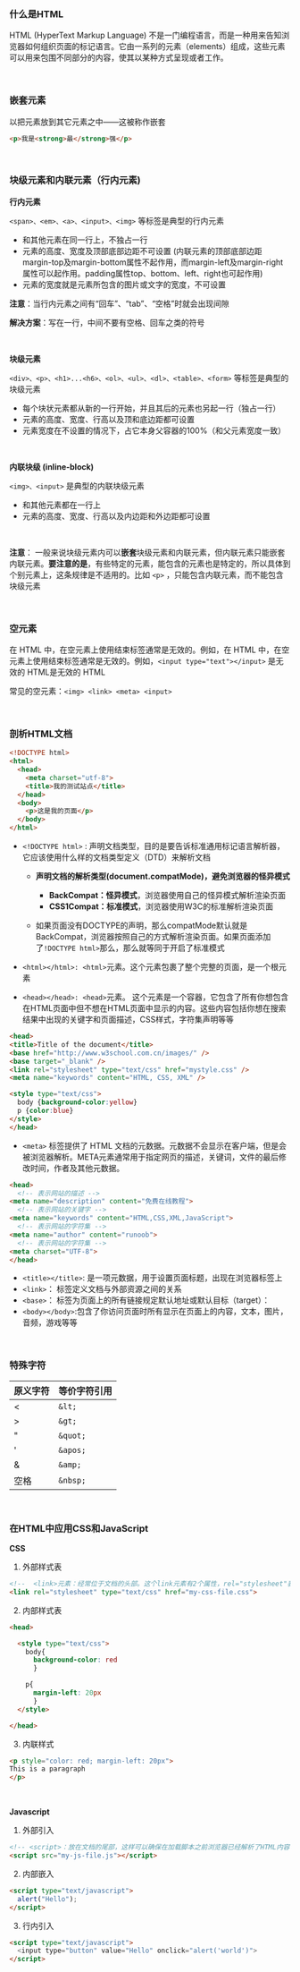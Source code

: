 ### 什么是HTML

HTML (HyperText Markup Language) 不是一门编程语言，而是一种用来告知浏览器如何组织页面的标记语言。它由一系列的元素（elements）组成，这些元素可以用来包围不同部分的内容，使其以某种方式呈现或者工作。

<br>

### 嵌套元素

以把元素放到其它元素之中——这被称作嵌套

```html
<p>我是<strong>最</strong>强</p>
 ```

<br>

### 块级元素和内联元素（行内元素)

**行内元素**

```<span>、<em>、<a>、<input>、<img>``` 等标签是典型的行内元素

- 和其他元素在同一行上，不独占一行
- 元素的高度、宽度及顶部底部边距不可设置 (内联元素的顶部底部边距margin-top及margin-bottom属性不起作用，而margin-left及margin-right属性可以起作用。padding属性top、bottom、left、right也可起作用)
- 元素的宽度就是元素所包含的图片或文字的宽度，不可设置

**注意**：当行内元素之间有“回车”、“tab”、“空格”时就会出现间隙

**解决方案**：写在一行，中间不要有空格、回车之类的符号

<br>

**块级元素**

```<div>、<p>、<h1>...<h6>、<ol>、<ul>、<dl>、<table>、<form>``` 等标签是典型的块级元素

- 每个块状元素都从新的一行开始，并且其后的元素也另起一行（独占一行）
- 元素的高度、宽度、行高以及顶和底边距都可设置
- 元素宽度在不设置的情况下，占它本身父容器的100%（和父元素宽度一致）

<br>

**内联块级 (inline-block)**

```<img>、<input>``` 是典型的内联块级元素

- 和其他元素都在一行上
- 元素的高度、宽度、行高以及内边距和外边距都可设置

<br>

**注意**： 一般来说块级元素内可以**嵌套**块级元素和内联元素，但内联元素只能嵌套内联元素。**要注意的是**，有些特定的元素，能包含的元素也是特定的，所以具体到个别元素上，这条规律是不适用的。比如 ```<p>``` ，只能包含内联元素，而不能包含块级元素

<br>

### 空元素

在 HTML 中，在空元素上使用结束标签通常是无效的。例如，在 HTML 中，在空元素上使用结束标签通常是无效的。例如，```<input type="text"></input>``` 是无效的 HTML是无效的 HTML

常见的空元素：```<img> <link> <meta> <input>```

<br>

### 剖析HTML文档

```html
<!DOCTYPE html>
<html>
  <head>
    <meta charset="utf-8">
    <title>我的测试站点</title>
  </head>
  <body>
    <p>这是我的页面</p>
  </body>
</html>
 ```

 - ```<!DOCTYPE html>``` : 声明文档类型，目的是要告诉标准通用标记语言解析器，它应该使用什么样的文档类型定义（DTD）来解析文档
    - **声明文档的解析类型(document.compatMode)，避免浏览器的怪异模式**
      - **BackCompat：怪异模式**，浏览器使用自己的怪异模式解析渲染页面
      - **CSS1Compat：标准模式**，浏览器使用W3C的标准解析渲染页面

    - 如果页面没有DOCTYPE的声明，那么compatMode默认就是BackCompat，浏览器按照自己的方式解析渲染页面。如果页面添加了```!DOCTYPE html>```那么，那么就等同于开启了标准模式

- ```<html></html>: <html>```元素。这个元素包裹了整个完整的页面，是一个根元素
- ```<head></head>: <head>```元素。 这个元素是一个容器，它包含了所有你想包含在HTML页面中但不想在HTML页面中显示的内容。这些内容包括你想在搜索结果中出现的关键字和页面描述，CSS样式，字符集声明等等

```html
<head>
<title>Title of the document</title>
<base href="http://www.w3school.com.cn/images/" />
<base target="_blank" />
<link rel="stylesheet" type="text/css" href="mystyle.css" />
<meta name="keywords" content="HTML, CSS, XML" />

<style type="text/css">
  body {background-color:yellow}
  p {color:blue}
</style>
</head>
 ```

- ```<meta>``` 标签提供了 HTML 文档的元数据。元数据不会显示在客户端，但是会被浏览器解析。META元素通常用于指定网页的描述，关键词，文件的最后修改时间，作者及其他元数据。

```html
<head>
  <!-- 表示网站的描述 -->
<meta name="description" content="免费在线教程">
  <!-- 表示网站的关键字 -->
<meta name="keywords" content="HTML,CSS,XML,JavaScript">
  <!-- 表示网站的字符集 -->
<meta name="author" content="runoob">
  <!-- 表示网站的字符集 -->
<meta charset="UTF-8">
</head>
 ```

 - ```<title></title>```: 是一项元数据，用于设置页面标题，出现在浏览器标签上
 - ```<link>```： 标签定义文档与外部资源之间的关系
 - ```<base>```： 标签为页面上的所有链接规定默认地址或默认目标（target）：
 - ```<body></body>```:包含了你访问页面时所有显示在页面上的内容，文本，图片，音频，游戏等等

<br>

### 特殊字符

| 原义字符 | 等价字符引用 |
| -------- | ------------ |
| <        | ```&lt;```   |
| &gt;     | ```&gt;```   |
| "        | ```&quot;``` |
| '        | ```&apos;``` |
| &        | ```&amp;```  |
| 空格     | ```&nbsp;``` |

<br>

### 在HTML中应用CSS和JavaScript

**CSS**

1. 外部样式表

```html
<!--  <link>元素：经常位于文档的头部。这个link元素有2个属性，rel="stylesheet"表明这是文档的样式表，而 href包含了样式表文件的路径： -->
<link rel="stylesheet" type="text/css" href="my-css-file.css">
 ```

2. 内部样式表

```html
<head>

  <style type="text/css">
    body{
      background-color: red
      }

    p{
      margin-left: 20px
      }
  </style>

</head>
 ```

 3. 内联样式

```html
<p style="color: red; margin-left: 20px">
This is a paragraph
</p>
```

<br>

**Javascript**

1. 外部引入

```html
<!-- <script>：放在文档的尾部，这样可以确保在加载脚本之前浏览器已经解析了HTML内容（如果脚本加载某个不存在的元素，浏览器会报错） -->
<script src="my-js-file.js"></script>
 ```

2. 内部嵌入

```html
<script type="text/javascript">
  alert("Hello");   
</script>
 ```

3. 行内引入

```html
<script type="text/javascript">
  <input type="button" value="Hello" onclick="alert('world')"> 
</script>
 ```







